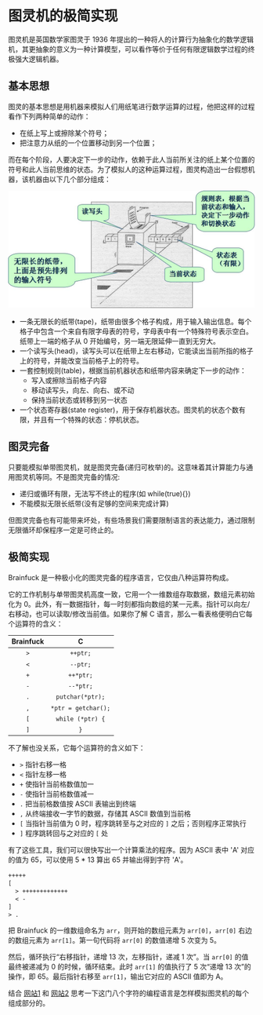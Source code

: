 # 图灵机的极简实现


图灵机是英国数学家图灵于 1936 年提出的一种将人的计算行为抽象化的数学逻辑机，其更抽象的意义为一种计算模型，可以看作等价于任何有限逻辑数学过程的终极强大逻辑机器。

## 基本思想

图灵的基本思想是用机器来模拟人们用纸笔进行数学运算的过程，他把这样的过程看作下列两种简单的动作：

- 在纸上写上或擦除某个符号；
- 把注意力从纸的一个位置移动到另一个位置；

而在每个阶段，人要决定下一步的动作，依赖于此人当前所关注的纸上某个位置的符号和此人当前思维的状态。为了模拟人的这种运算过程，图灵构造出一台假想机器，该机器由以下几个部分组成：

![图灵机的组成结构](/img/turing-mach.jpg "图灵机的组成结构")

- 一条无限长的纸带(tape)，纸带由很多个格子构成，用于输入输出信息。每个格子中包含一个来自有限字母表的符号，字母表中有一个特殊符号表示空白。纸带上一端的格子从 0 开始编号，另一端无限延伸一直到无穷大。
- 一个读写头(head)，读写头可以在纸带上左右移动，它能读出当前所指的格子上的符号，并能改变当前格子上的符号。
- 一套控制规则(table)，根据当前机器状态和纸带内容来确定下一步的动作：
  - 写入或擦除当前格子内容
  - 移动读写头，向左、向右、或不动
  - 保持当前状态或转移到另一状态
- 一个状态寄存器(state register)，用于保存机器状态。图灵机的状态个数有限，并且有一个特殊的状态：停机状态。

## 图灵完备

只要能模拟单带图灵机，就是图灵完备(递归可枚举)的。这意味着其计算能力与通用图灵机等同。不是图灵完备的情况:

- 递归或循环有限，无法写不终止的程序(如 while(true){})
- 不能模拟无限长纸带(没有足够的空间来完成计算)

但图灵完备也有可能带来坏处，有些场景我们需要限制语言的表达能力，通过限制无限循环却保程序一定是可终止的。

## 极简实现

Brainfuck 是一种极小化的图灵完备的程序语言，它仅由八种运算符构成。

它的工作机制与单带图灵机高度一致，它用一个一维数组存取数据，数组元素初始化为 0。此外，有一数据指针，每一时刻都指向数组的某一元素。指针可以向左/右移动，也可以读取/修改当前值。如果你了解 C 语言，那么一看表格便明白它每个运算符的含义：

| Brainfuck | C |
| :----: | :----: |
| `>` | `++ptr;` |
| `<` | `--ptr;` |
| `+` | `++*ptr;` |
| `-` | `--*ptr;` |
| `.` | `putchar(*ptr);` |
| `,` | `*ptr = getchar();` |
| `[` | `while (*ptr) {` |
| `]` | `}` |

不了解也没关系，它每个运算符的含义如下：

- `>` 指针右移一格
- `<` 指针左移一格
- `+` 使指针当前格数值加一
- `-` 使指针当前格数值减一
- `.` 把当前格数值按 ASCII 表输出到终端
- `,` 从终端接收一字节的数据，存储其 ASCII 数值到当前格
- `[` 当指针当前值为 0 时，程序跳转至与之对应的 `]` 之后；否则程序正常执行
- `]` 程序跳转回与之对应的 `[` 处

有了这些工具，我们可以很快写出一个计算乘法的程序。因为 ASCII 表中 'A' 对应的值为 65，可以使用 5 * 13 算出 65 并输出得到字符 'A'。

```code
+++++
[
  > +++++++++++++
  < -
]
> .
```

把 Brainfuck 的一维数组命名为 `arr`，则开始的数组元素为 `arr[0]`，`arr[0]` 右边的数组元素为 `arr[1]`。第一句代码将 `arr[0]` 的数值递增 5 次变为 5。

然后，循环执行“右移指针，递增 13 次，左移指针，递减 1 次”。当 `arr[0]` 的值最终被递减为 0 的时候，循环结束。此时 `arr[1]` 的值执行了 5 次“递增 13 次”的操作，即 65。最后指针右移至 `arr[1]`，输出它对应的 ASCII 值即为 A。

结合 [网站1](http://fatiherikli.github.io/brainfuck-visualizer/) 和 [网站2](https://copy.sh/brainfuck/text.html) 思考一下这门八个字符的编程语言是怎样模拟图灵机的每个组成部分的。
